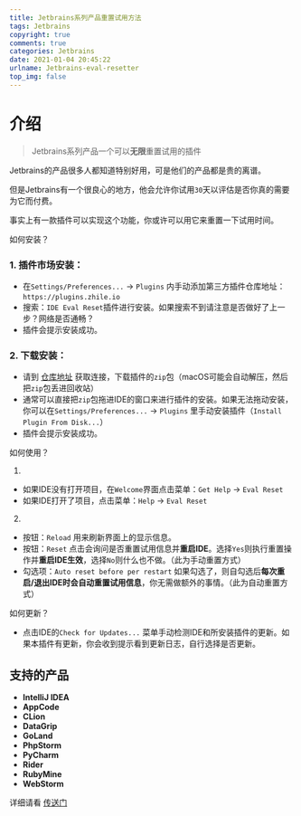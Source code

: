 ```yaml
---
title: Jetbrains系列产品重置试用方法
tags: Jetbrains
copyright: true
comments: true
categories: Jetbrains
date: 2021-01-04 20:45:22
urlname: Jetbrains-eval-resetter
top_img: false
---
```




# 介绍

>Jetbrains系列产品一个可以**无限**重置试用的插件

<!--more-->

Jetbrains的产品很多人都知道特别好用，可是他们的产品都是贵的离谱。



但是Jetbrains有一个很良心的地方，他会允许你试用`30`天以评估是否你真的需要为它而付费。



事实上有一款插件可以实现这个功能，你或许可以用它来重置一下试用时间。



如何安装？



### 1. 插件市场安装：

- 在`Settings/Preferences...` -> `Plugins` 内手动添加第三方插件仓库地址：`https://plugins.zhile.io`
- 搜索：`IDE Eval Reset`插件进行安装。如果搜索不到请注意是否做好了上一步？网络是否通畅？
- 插件会提示安装成功。

### 2. 下载安装：

- 请到 [仓库地址](https://gitee.com/pengzhile/ide-eval-resetter) 获取连接，下载插件的`zip`包（macOS可能会自动解压，然后把`zip`包丢进回收站）
- 通常可以直接把`zip`包拖进IDE的窗口来进行插件的安装。如果无法拖动安装，你可以在`Settings/Preferences...` -> `Plugins` 里手动安装插件（`Install Plugin From Disk...`）
- 插件会提示安装成功。



如何使用？



1.

- 如果IDE没有打开项目，在`Welcome`界面点击菜单：`Get Help` -> `Eval Reset`
- 如果IDE打开了项目，点击菜单：`Help` -> `Eval Reset`



2.

- 按钮：`Reload` 用来刷新界面上的显示信息。
- 按钮：`Reset` 点击会询问是否重置试用信息并**重启IDE**。选择`Yes`则执行重置操作并**重启IDE生效**，选择`No`则什么也不做。（此为手动重置方式）
- 勾选项：`Auto reset before per restart` 如果勾选了，则自勾选后**每次重启/退出IDE时会自动重置试用信息**，你无需做额外的事情。（此为自动重置方式）



如何更新？



- 点击IDE的`Check for Updates...` 菜单手动检测IDE和所安装插件的更新。如果本插件有更新，你会收到提示看到更新日志，自行选择是否更新。



## 支持的产品

- **IntelliJ IDEA**
- **AppCode**
- **CLion**
- **DataGrip**
- **GoLand**
- **PhpStorm**
- **PyCharm**
- **Rider**
- **RubyMine**
- **WebStorm**



详细请看 [传送门](https://zhile.io/2020/11/18/jetbrains-eval-reset.html)